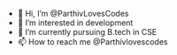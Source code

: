 - 👋 Hi, I’m @ParthivLovesCodes
- 👀 I’m interested in development
- 🌱 I’m currently pursuing B.tech in CSE
- 📫 How to reach me @Parthivlovescodes

<!---
ParthivLovesCodes/ParthivLovesCodes is a ✨ special ✨ repository because its `README.md` (this file) appears on your GitHub profile.
You can click the Preview link to take a look at your changes.
--->
